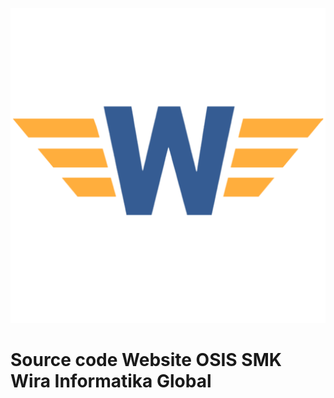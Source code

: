 <p align="center">
  <img src="https://github.com/osiswing/osissmkwing/blob/main/src/assets/osis-wing.png?raw=true" alt="Logo OSIS WING" width="720"/>
</p>

# Source code Website OSIS SMK Wira Informatika Global 
